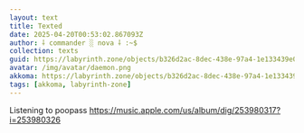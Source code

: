 ```yaml
---
layout: text
title: Texted
date: 2025-04-20T00:53:02.867093Z
author: ⸸ commander ░ nova ⸸ :~$
collection: texts
guid: https://labyrinth.zone/objects/b326d2ac-8dec-438e-97a4-1e133439e014
avatar: /img/avatar/daemon.png
akkoma: https://labyrinth.zone/objects/b326d2ac-8dec-438e-97a4-1e133439e014
tags: [akkoma, labyrinth-zone]
---
```


<p>Listening to poopass <a href="https://music.apple.com/us/album/dig/253980317?i=253980326" rel="ugc">https://music.apple.com/us/album/dig/253980317?i=253980326</a></p>